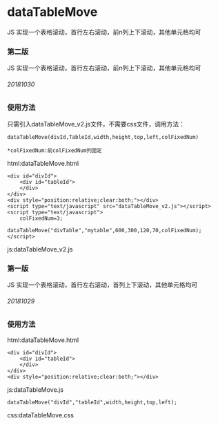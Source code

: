 # dataTableMove
JS 实现一个表格滚动，首行左右滚动，前n列上下滚动，其他单元格均可

### 第二版

JS 实现一个表格滚动，首行左右滚动，前n列上下滚动，其他单元格均可

###### 20181030

### 使用方法

只需引入dataTableMove_v2.js文件，不需要css文件，调用方法：

	dataTableMove(divId,TableId,width,height,top,left,colFixedNum)

	*colFixedNum:前colFixedNum列固定

html:dataTableMove.html

	<div id="divId">	
		<div id="tableId">
		</div>
	</div>
	<div style="position:relative;clear:both;"></div>
	<script type="text/javascript" src="dataTableMove_v2.js"></script>
	<script type="text/javascript">
		colFixedNum=3;
        	dataTableMove("divTable","mytable",600,300,120,70,colFixedNum);
	</script>

js:dataTableMove_v2.js


### 第一版

JS 实现一个表格滚动，首行左右滚动，首列上下滚动，其他单元格均可

###### 20181029

### 使用方法

html:dataTableMove.html

	<div id="divId">	
		<div id="tableId">
		</div>
	</div>
	<div style="position:relative;clear:both;"></div>

js:dataTableMove.js

	dataTableMove("divId","tableId",width,height,top,left);

css:dataTableMove.css
